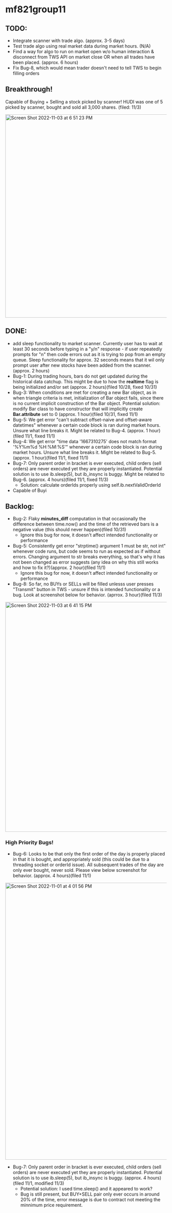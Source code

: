# mf821group11

## TODO:
- Integrate scanner with trade algo. (approx. 3-5 days)
- Test trade algo using real market data during market hours. (N/A)
- Find a way for algo to run on market open w/o human interaction & disconnect from TWS API on market close OR when all trades have been placed. (approx. 6 hours)
- Fix Bug-8, which would mean trader doesn't need to tell TWS to begin filling orders

## Breakthrough!
Capable of Buying + Selling a stock picked by scanner! HUDI was one of 5 picked by scanner, bought and sold all 3,000 shares. (filed: 11/3)

<img width="635" alt="Screen Shot 2022-11-03 at 6 51 23 PM" src="https://user-images.githubusercontent.com/29446974/199850346-4a2f1e13-749c-499a-a572-dd3fd627f33d.png">



## DONE:
- add sleep functionality to market scanner. Currently user has to wait at least 30 seconds before typing in a "y/n" response - if user repeatedly prompts for "n" then code errors out as it is trying to pop from an empty queue. Sleep functionality for approx. 32 seconds means that it wil only prompt user after new stocks have been added from the scanner. (approx. 2 hours)
- Bug-1: During trading hours, bars do not get updated during the historical data catchup. This might be due to how the **realtime** flag is being initialized and/or set (approx. 2 hours)(filed 10/28, fixed 10/31)
- Bug-3: When conditions are met for creating a new Bar object, as in when triangle criteria is met, initialization of Bar object fails, since there is no current implicit construction of the Bar object. Potential solution: modify Bar class to have constructor that will implicitly create **Bar.attribute** set to 0 (approx. 1 hour)(filed 10/31, fixed 11/1)
- Bug-5: We get error "can't subtract offset-naive and offset-aware datetimes" whenever a certain code block is ran during market hours. Unsure what line breaks it. Might be related to Bug-4. (approx. 1 hour)(filed 11/1, fixed 11/1)
- Bug-4: We get error "time data '1667310275' does not match format '%Y%m%d %H:%M:%S'" whenever a certain code block is ran during market hours. Unsure what line breaks it. Might be related to Bug-5. (approx. 1 hour)(filed 11/1, fixed 11/1)
- Bug-7: Only parent order in bracket is ever executed, child orders (sell orders) are never executed yet they are properly instantiated. Potential solution is to use ib.sleep(5), but ib_insync is buggy. Might be related to Bug-6. (approx. 4 hours)(filed 11/1, fixed 11/3)
  * Solution: calculate orderIds properly using self.ib.nextValidOrderId
 - Capable of Buyi


## Backlog:
- Bug-2: Flaky **minutes_diff** computation in that occasionally the difference between time.now() and the time of the retrieved bars is a negative value (this should never happen)(filed 10/31)
  * Ignore this bug for now, it doesn't affect intended functionality or performance
- Bug-5: Consistently get error "strptime() argument 1 must be str, not int" whenever code runs, but code seems to run as expected as if without errors. Changing argument to str breaks everything, so that's why it has not been changed as error suggests (any idea on why this still works and how to fix it?)(approx. 2 hour)(filed 11/1)
  * Ignore this bug for now, it doesn't affect intended functionality or performance
- Bug-8: So far, no BUYs or SELLs will be filled unlesss user presses "Transmit" button in TWS - unsure if this is intended functionality or a bug. Look at screenshot below for behavior. (aprrox. 3 hour)(filed 11/3)
<img width="718" alt="Screen Shot 2022-11-03 at 6 41 15 PM" src="https://user-images.githubusercontent.com/29446974/199848272-92b24c5d-5505-4212-b87e-f6795eb356a2.png"> 



### High Priority Bugs!
- Bug-6: Looks to be that only the first order of the day is properly placed in that it is bought, and appropriately sold (this could be due to a threading socket or orderId issue). All subsequent trades of the day are only ever bought, never sold. Please view below screenshot for behavior. (approx. 4 hours)(filed 11/1)
<img width="865" alt="Screen Shot 2022-11-01 at 4 01 56 PM" src="https://user-images.githubusercontent.com/29446974/199340233-e71c767b-f8cb-4a47-b7d8-f5fde237912d.png">

- Bug-7: Only parent order in bracket is ever executed, child orders (sell orders) are never executed yet they are properly instantiated. Potential solution is to use ib.sleep(5), but ib_insync is buggy. (approx. 4 hours)(filed 11/1, modified 11/3)
  * Potential solution: I used time.sleep() and it appeared to work?
  * Bug is still present, but BUY+SELL pair only ever occurs in around 20% of the time, error message is due to contract not meeting the minnimum price requirement. 

